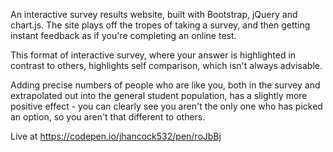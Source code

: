 An interactive survey results website, built with Bootstrap, jQuery and chart.js. The site plays off the tropes of taking a survey, and then getting instant feedback as if you're completing an online test.

This format of interactive survey, where your answer is highlighted in contrast to others, highlights self comparison, which isn't always advisable. 

Adding precise numbers of people who are like you, both in the survey and extrapolated out into the general student population, has a slightly more positive effect - you can clearly see you aren't the only one who has picked an option, so you aren't that different to others.

Live at https://codepen.io/jhancock532/pen/roJbBj
